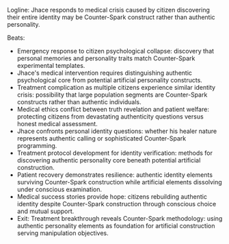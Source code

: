 ﻿---
series: 3
novella: 2
file: S3N2_CH09
type: chapter
pov: Jhace
setting: Medical crisis intervention - authenticity emergency
word_target_min: 1201
word_target_max: 2299
status: outline
---
Logline: Jhace responds to medical crisis caused by citizen discovering their entire identity may be Counter-Spark construct rather than authentic personality.

Beats:
- Emergency response to citizen psychological collapse: discovery that personal memories and personality traits match Counter-Spark experimental templates.
- Jhace's medical intervention requires distinguishing authentic psychological core from potential artificial personality constructs.
- Treatment complication as multiple citizens experience similar identity crisis: possibility that large population segments are Counter-Spark constructs rather than authentic individuals.
- Medical ethics conflict between truth revelation and patient welfare: protecting citizens from devastating authenticity questions versus honest medical assessment.
- Jhace confronts personal identity questions: whether his healer nature represents authentic calling or sophisticated Counter-Spark programming.
- Treatment protocol development for identity verification: methods for discovering authentic personality core beneath potential artificial construction.
- Patient recovery demonstrates resilience: authentic identity elements surviving Counter-Spark construction while artificial elements dissolving under conscious examination.
- Medical success stories provide hope: citizens rebuilding authentic identity despite Counter-Spark construction through conscious choice and mutual support.
- Exit: Treatment breakthrough reveals Counter-Spark methodology: using authentic personality elements as foundation for artificial construction serving manipulation objectives.